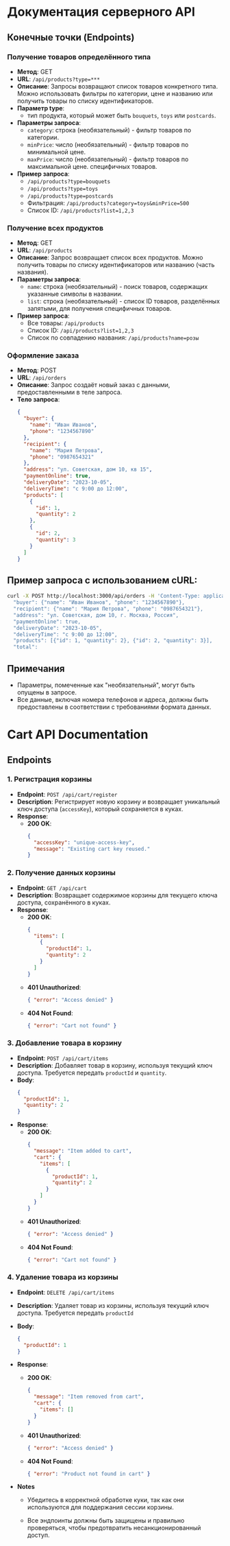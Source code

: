 # Документация серверного API

## Конечные точки (Endpoints)

### Получение товаров определённого типа

- **Метод**: GET
- **URL**: `/api/products?type=***`
- **Описание**: Запросы возвращают список товаров конкретного типа. Можно использовать фильтры по категории, цене и названию или получить товары по списку идентификаторов.
- **Параметр type**:
  - тип продукта, который может быть `bouquets`, `toys` или `postcards`.
- **Параметры запроса**:
  - `category`: строка (необязательный) - фильтр товаров по категории.
  - `minPrice`: число (необязательный) - фильтр товаров по минимальной цене.
  - `maxPrice`: число (необязательный) - фильтр товаров по максимальной цене.
    специфичных товаров.
- **Пример запроса**:
  - `/api/products?type=bouquets`
  - `/api/products?type=toys`
  - `/api/products?type=postcards`
  - Фильтрация: `/api/products?category=toys&minPrice=500`
  - Список ID: `/api/products?list=1,2,3`

### Получение всех продуктов

- **Метод**: GET
- **URL**: `/api/products`
- **Описание**: Запрос возвращает список всех продуктов. Можно получить товары по списку идентификаторов или названию (часть названия).
- **Параметры запроса**:
  - `name`: строка (необязательный) - поиск товаров, содержащих указанные символы в названии.
  - `list`: строка (необязательный) - список ID товаров, разделённых запятыми, для получения специфичных товаров.
- **Пример запроса**:
  - Все товары: `/api/products`
  - Список ID: `/api/products?list=1,2,3`
  - Список по совпадению названия: `/api/products?name=розы`

### Оформление заказа

- **Метод**: POST
- **URL**: `/api/orders`
- **Описание**: Запрос создаёт новый заказ с данными, предоставленными в теле запроса.
- **Тело запроса**:
  ```json
  {
    "buyer": {
      "name": "Иван Иванов",
      "phone": "1234567890"
    },
    "recipient": {
      "name": "Мария Петрова",
      "phone": "0987654321"
    },
    "address": "ул. Советская, дом 10, кв 15",
    "paymentOnline": true,
    "deliveryDate": "2023-10-05",
    "deliveryTime": "с 9:00 до 12:00",
    "products": [
      {
        "id": 1,
        "quantity": 2
      },
      {
        "id": 2,
        "quantity": 3
      }
    ]
  }
  ```

## Пример запроса с использованием cURL:

```bash
curl -X POST http://localhost:3000/api/orders -H 'Content-Type: application/json' -d '{
  "buyer": {"name": "Иван Иванов", "phone": "1234567890"},
  "recipient": {"name": "Мария Петрова", "phone": "0987654321"},
  "address": "ул. Советская, дом 10, г. Москва, Россия",
  "paymentOnline": true,
  "deliveryDate": "2023-10-05",
  "deliveryTime": "с 9:00 до 12:00",
  "products": [{"id": 1, "quantity": 2}, {"id": 2, "quantity": 3}],
  "total":
```

## Примечания

- Параметры, помеченные как "необязательный", могут быть опущены в запросе.
- Все данные, включая номера телефонов и адреса, должны быть предоставлены в соответствии с требованиями формата данных.

# Cart API Documentation

## Endpoints

### 1. Регистрация корзины

- **Endpoint**: `POST /api/cart/register`
- **Description**: Регистрирует новую корзину и возвращает уникальный ключ доступа (`accessKey`), который сохраняется в куках.
- **Response**:
  - **200 OK**:
    ```json
    {
      "accessKey": "unique-access-key",
      "message": "Existing cart key reused."
    }
    ```

### 2. Получение данных корзины

- **Endpoint**: `GET /api/cart`
- **Description**: Возвращает содержимое корзины для текущего ключа доступа, сохранённого в куках.
- **Response**:
  - **200 OK**:
    ```json
    {
      "items": [
        {
          "productId": 1,
          "quantity": 2
        }
      ]
    }
    ```
  - **401 Unauthorized**:
    ```json
    { "error": "Access denied" }
    ```
  - **404 Not Found**:
    ```json
    { "error": "Cart not found" }
    ```

### 3. Добавление товара в корзину

- **Endpoint**: `POST /api/cart/items`
- **Description**: Добавляет товар в корзину, используя текущий ключ доступа. Требуется передать `productId` и `quantity`.
- **Body**:
  ```json
  {
    "productId": 1,
    "quantity": 2
  }
  ```
- **Response**:
  - **200 OK**:
    ```json
    {
      "message": "Item added to cart",
      "cart": {
        "items": [
          {
            "productId": 1,
            "quantity": 2
          }
        ]
      }
    }
    ```
  - **401 Unauthorized**:
    ```json
    { "error": "Access denied" }
    ```
  - **404 Not Found**:
    ```json
    { "error": "Cart not found" }
    ```

### 4. Удаление товара из корзины

- **Endpoint**: `DELETE /api/cart/items`
- **Description**: Удаляет товар из корзины, используя текущий ключ доступа. Требуется передать `productId`
- **Body**:
  ```json
  {
    "productId": 1
  }
  ```
- **Response**:

  - **200 OK**:
    ```json
    {
      "message": "Item removed from cart",
      "cart": {
        "items": []
      }
    }
    ```
  - **401 Unauthorized**:
    ```json
    { "error": "Access denied" }
    ```
  - **404 Not Found**:
    ```json
    { "error": "Product not found in cart" }
    ```

- **Notes**

  - Убедитесь в корректной обработке куки, так как они используются для поддержания сессии корзины.

  - Все эндпоинты должны быть защищены и правильно проверяться, чтобы предотвратить несанкционированный доступ.
